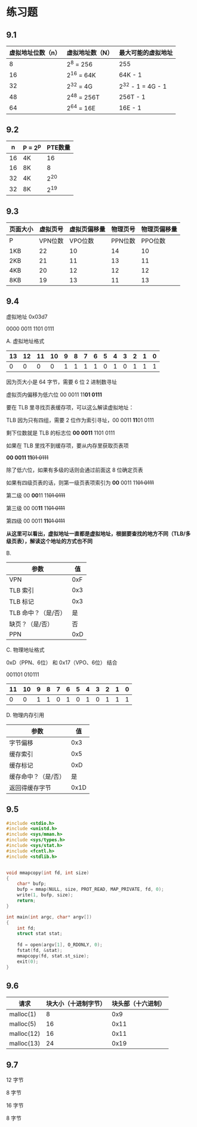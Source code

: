 # 练习题

## 9.1

| 虚拟地址位数（n） | 虚拟地址数（N）       | 最大可能的虚拟地址          |
| ----------------- | --------------------- | --------------------------- |
| 8                 | 2<sup>8</sup> = 256   | 255                         |
| 16                | 2<sup>16</sup> = 64K  | 64K - 1                     |
| 32                | 2<sup>32</sup> = 4G   | 2<sup>32</sup> - 1 = 4G - 1 |
| 48                | 2<sup>48</sup> = 256T | 256T - 1                    |
| 64                | 2<sup>64</sup> = 16E  | 16E - 1                     |



## 9.2

| n    | P = 2<sup>p</sup> | PTE数量        |
| ---- | ----------------- | -------------- |
| 16   | 4K                | 16             |
| 16   | 8K                | 8              |
| 32   | 4K                | 2<sup>20</sup> |
| 32   | 8K                | 2<sup>19</sup> |



## 9.3

| 页面大小 | 虚拟页号 | 虚拟页偏移量 | 物理页号 | 物理页偏移量 |
| -------- | -------- | ------------ | -------- | ------------ |
| P        | VPN位数  | VPO位数      | PPN位数  | PPO位数      |
| 1KB      | 22       | 10           | 14       | 10           |
| 2KB      | 21       | 11           | 13       | 11           |
| 4KB      | 20       | 12           | 12       | 12           |
| 8KB      | 19       | 13           | 11       | 13           |



## 9.4

虚拟地址 0x03d7

0000 0011 1101 0111

A. 虚拟地址格式

| 13   | 12   | 11   | 10   | 9    | 8    | 7    | 6    | 5    | 4    | 3    | 2    | 1    | 0    |
| ---- | ---- | ---- | ---- | ---- | ---- | ---- | ---- | ---- | ---- | ---- | ---- | ---- | ---- |
| 0    | 0    | 0    | 0    | 1    | 1    | 1    | 1    | 0    | 1    | 0    | 1    | 1    | 1    |

因为页大小是 64 字节，需要 6 位 2 进制数寻址

虚拟页内偏移为低六位 00 0011 11**01 0111**



要在 TLB 里寻找页表缓存项，可以这么解读虚拟地址：

TLB 因为只有四组，需要 2 位作为索引寻址，00 0011 **11**01 0111

剩下位数就是 TLB 的标志位 **00 0011** 1101 0111



如果在 TLB 里找不到缓存项，要从内存里获取页表项

**00 0011 11**~~01 0111~~

除了低六位，如果有多级的话则会通过前面这 8 位确定页表

如果有四级页表的话，则第一级页表项索引为 **00** 0011 11~~01 0111~~

第二级 00 **00**11 11~~01 0111~~

第三级 00 00**11** 11~~01 0111~~

第四级 00 0011 **11**~~01 0111~~



**从这里可以看出，虚拟地址一直都是虚拟地址，根据要查找的地方不同（TLB/多级页表），解读这个地址的方式也不同**



B. 

| 参数                | 值   |
| ------------------- | ---- |
| VPN                 | 0xF  |
| TLB 索引            | 0x3  |
| TLB 标记            | 0x3  |
| TLB 命中？（是/否） | 是   |
| 缺页？（是/否）     | 否   |
| PPN                 | 0xD  |



C. 物理地址格式

0xD（PPN、6位） 和 0x17（VPO、6位） 结合

001101 010111

| 11   | 10   | 9    | 8    | 7    | 6    | 5    | 4    | 3    | 2    | 1    | 0    |
| ---- | ---- | ---- | ---- | ---- | ---- | ---- | ---- | ---- | ---- | ---- | ---- |
| 0    | 0    | 1    | 1    | 0    | 1    | 0    | 1    | 0    | 1    | 1    | 1    |

D. 物理内存引用

| 参数                | 值   |
| ------------------- | ---- |
| 字节偏移            | 0x3  |
| 缓存索引            | 0x5  |
| 缓存标记            | 0xD  |
| 缓存命中？（是/否） | 是   |
| 返回得缓存字节      | 0x1D |



## 9.5

```c
#include <stdio.h>
#include <unistd.h>
#include <sys/mman.h>
#include <sys/types.h>
#include <sys/stat.h>
#include <fcntl.h>
#include <stdlib.h>


void mmapcopy(int fd, int size) 
{
    char* bufp;
    bufp = mmap(NULL, size, PROT_READ, MAP_PRIVATE, fd, 0);
    write(1, bufp, size);
    return;
}

int main(int argc, char* argv[])
{
    int fd;
    struct stat stat;
    
    fd = open(argv[1], O_RDONLY, 0);
    fstat(fd, &stat);
    mmapcopy(fd, stat.st_size);
    exit(0);
}
```



## 9.6

| 请求       | 块大小（十进制字节） | 块头部（十六进制） |
| ---------- | -------------------- | ------------------ |
| malloc(1)  | 8                    | 0x9                |
| malloc(5)  | 16                   | 0x11               |
| malloc(12) | 16                   | 0x11               |
| malloc(13) | 24                   | 0x19               |



## 9.7

12 字节

8 字节

16 字节

8 字节
